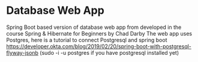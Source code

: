 # Database Web App
Spring Boot based version of database web app from developed in the course Spring &amp; Hibernate for Beginners by Chad Darby
The web app uses Postgres, here is a tutorial to connect Postgresql and spring boot https://developer.okta.com/blog/2019/02/20/spring-boot-with-postgresql-flyway-jsonb (sudo -i -u postgres if you have postgresql installed yet)
